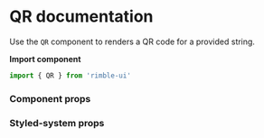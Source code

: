 # QR documentation
Use the `QR` component to renders a QR code for a provided string.

**Import component**  
```jsx
import { QR } from 'rimble-ui'
```
<!-- STORY -->

### Component props

### Styled-system props
